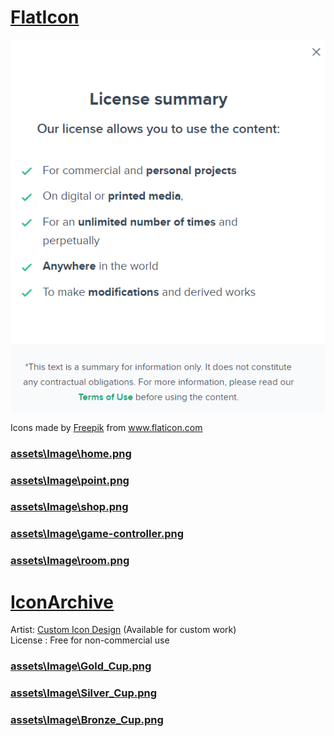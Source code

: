 # [FlatIcon](https://www.flaticon.com/)
![FlatIcon](/assets/Image/License/FlatIcon-License.png)

<div>Icons made by <a href="https://www.freepik.com" title="Freepik">Freepik</a> from <a href="https://www.flaticon.com/" title="Flaticon">www.flaticon.com</a></div>


### [assets\Image\home.png](https://www.flaticon.com/free-icon/home_553416?term=home&page=1&position=38&page=1&position=38&related_id=553416&origin=search)

### [assets\Image\point.png](https://www.flaticon.com/free-icon/point_4291373?term=point&page=1&position=9&page=1&position=9&related_id=4291373&origin=search)

### [assets\Image\shop.png](https://www.flaticon.com/free-icon/shop_3982748?term=shop&page=2&position=5&page=2&position=5&related_id=3982748&origin=search)

### [assets\Image\game-controller.png](https://www.flaticon.com/free-icon/game-controller_2972291?term=game&page=1&position=7&page=1&position=7&related_id=2972291)

### [assets\Image\room.png](https://www.flaticon.com/free-icon/room_578110?term=room&page=1&position=8&page=1&position=8&related_id=578110&origin=search)



# [IconArchive](https://iconarchive.com/)

Artist: [Custom Icon Design](https://iconarchive.com/artist/custom-icon-design.html) (Available for custom work) \
License : Free for non-commercial use

### [assets\Image\Gold_Cup.png](https://iconarchive.com/show/flatastic-7-icons-by-custom-icon-design/Cup-gold-icon.html)
### [assets\Image\Silver_Cup.png](https://iconarchive.com/show/flatastic-7-icons-by-custom-icon-design/Cup-silver-icon.html)
### [assets\Image\Bronze_Cup.png](https://iconarchive.com/show/flatastic-7-icons-by-custom-icon-design/Cup-bronze-icon.html)